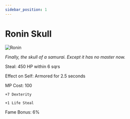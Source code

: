 ```yaml
---
sidebar_position: 1
---
```


# Ronin Skull

![Ronin](https://vwiki.valorserver.com/api/item/picture/ronin%20skull)

<i>Finally, the skull of a samurai. Except it has no master now.</i>

Steal: 450 HP within 6 sqrs

Effect on Self: Armored for 2.5 seconds

MP Cost: 100

    +7 Dexterity
    
    +1 Life Steal

Fame Bonus: 6%
